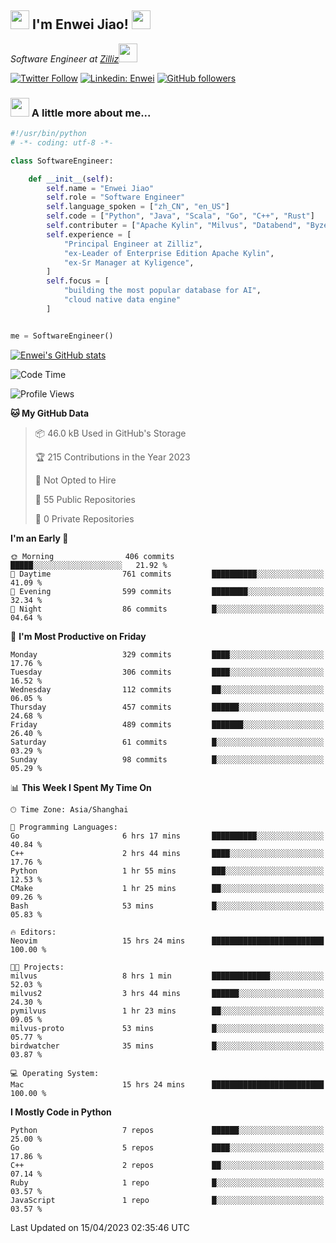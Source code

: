 <h2><img src="https://emojis.slackmojis.com/emojis/images/1531849430/4246/blob-sunglasses.gif?1531849430" width="30"/> I'm  Enwei Jiao! <img src="https://media.giphy.com/media/juBt25nT1KGys/giphy.gif" width=30> </h2>
<!-- <img align='right' src="https://media.giphy.com/media/M9gbBd9nbDrOTu1Mqx/giphy.gif" width="230"> -->
<p><em>Software Engineer at <a href="https://zilliz.com/">Zilliz</a><img src="https://media.giphy.com/media/WUlplcMpOCEmTGBtBW/giphy.gif" width="30"></em></p>

[![Twitter Follow](https://img.shields.io/twitter/follow/misteranmol?label=Follow)](https://twitter.com/intent/follow?screen_name=EnweiJiao)
[![Linkedin: Enwei](https://img.shields.io/badge/-enwei-blue?style=&logo=Linkedin&logoColor=white&link=https://www.linkedin.com/in/enwei-jiao-41192a97)](https://www.linkedin.com/in/enwei-jiao-41192a97/)
[![GitHub followers](https://img.shields.io/github/followers/jiaoew1991?label=Follow&style=social)](https://github.com/jiaoew1991)


### <img src="https://media.giphy.com/media/VgCDAzcKvsR6OM0uWg/giphy.gif" width="30"> A little more about me...  

```python
#!/usr/bin/python
# -*- coding: utf-8 -*-

class SoftwareEngineer:

    def __init__(self):
        self.name = "Enwei Jiao"
        self.role = "Software Engineer"
        self.language_spoken = ["zh_CN", "en_US"]
        self.code = ["Python", "Java", "Scala", "Go", "C++", "Rust"]
        self.contributer = ["Apache Kylin", "Milvus", "Databend", "Byzer-Lang"]
        self.experience = [
            "Principal Engineer at Zilliz",
            "ex-Leader of Enterprise Edition Apache Kylin",
            "ex-Sr Manager at Kyligence",
        ]
        self.focus = [
            "building the most popular database for AI",
            "cloud native data engine"
        ]


me = SoftwareEngineer()
```

[![Enwei's GitHub stats](https://github-readme-stats.vercel.app/api?username=jiaoew1991&count_private=true&show_icons=true)](https://github.com/jiaoew1991/jiaoew1991)

<!-- [![Top Langs](https://github-readme-stats.vercel.app/api/top-langs/?username=jiaoew1991&layout=compact)](https://github.com/jiaoew1991/jiaoew1991) -->

<!--START_SECTION:waka-->
![Code Time](http://img.shields.io/badge/Code%20Time-633%20hrs%201%20min-blue)

![Profile Views](http://img.shields.io/badge/Profile%20Views-0-blue)

**🐱 My GitHub Data** 

> 📦 46.0 kB Used in GitHub's Storage 
 > 
> 🏆 215 Contributions in the Year 2023
 > 
> 🚫 Not Opted to Hire
 > 
> 📜 55 Public Repositories 
 > 
> 🔑 0 Private Repositories 
 > 
**I'm an Early 🐤** 

```text
🌞 Morning                406 commits         █████░░░░░░░░░░░░░░░░░░░░   21.92 % 
🌆 Daytime                761 commits         ██████████░░░░░░░░░░░░░░░   41.09 % 
🌃 Evening                599 commits         ████████░░░░░░░░░░░░░░░░░   32.34 % 
🌙 Night                  86 commits          █░░░░░░░░░░░░░░░░░░░░░░░░   04.64 % 
```
📅 **I'm Most Productive on Friday** 

```text
Monday                   329 commits         ████░░░░░░░░░░░░░░░░░░░░░   17.76 % 
Tuesday                  306 commits         ████░░░░░░░░░░░░░░░░░░░░░   16.52 % 
Wednesday                112 commits         ██░░░░░░░░░░░░░░░░░░░░░░░   06.05 % 
Thursday                 457 commits         ██████░░░░░░░░░░░░░░░░░░░   24.68 % 
Friday                   489 commits         ███████░░░░░░░░░░░░░░░░░░   26.40 % 
Saturday                 61 commits          █░░░░░░░░░░░░░░░░░░░░░░░░   03.29 % 
Sunday                   98 commits          █░░░░░░░░░░░░░░░░░░░░░░░░   05.29 % 
```


📊 **This Week I Spent My Time On** 

```text
🕑︎ Time Zone: Asia/Shanghai

💬 Programming Languages: 
Go                       6 hrs 17 mins       ██████████░░░░░░░░░░░░░░░   40.84 % 
C++                      2 hrs 44 mins       ████░░░░░░░░░░░░░░░░░░░░░   17.76 % 
Python                   1 hr 55 mins        ███░░░░░░░░░░░░░░░░░░░░░░   12.53 % 
CMake                    1 hr 25 mins        ██░░░░░░░░░░░░░░░░░░░░░░░   09.26 % 
Bash                     53 mins             █░░░░░░░░░░░░░░░░░░░░░░░░   05.83 % 

🔥 Editors: 
Neovim                   15 hrs 24 mins      █████████████████████████   100.00 % 

🐱‍💻 Projects: 
milvus                   8 hrs 1 min         █████████████░░░░░░░░░░░░   52.03 % 
milvus2                  3 hrs 44 mins       ██████░░░░░░░░░░░░░░░░░░░   24.30 % 
pymilvus                 1 hr 23 mins        ██░░░░░░░░░░░░░░░░░░░░░░░   09.05 % 
milvus-proto             53 mins             █░░░░░░░░░░░░░░░░░░░░░░░░   05.77 % 
birdwatcher              35 mins             █░░░░░░░░░░░░░░░░░░░░░░░░   03.87 % 

💻 Operating System: 
Mac                      15 hrs 24 mins      █████████████████████████   100.00 % 
```

**I Mostly Code in Python** 

```text
Python                   7 repos             ██████░░░░░░░░░░░░░░░░░░░   25.00 % 
Go                       5 repos             ████░░░░░░░░░░░░░░░░░░░░░   17.86 % 
C++                      2 repos             ██░░░░░░░░░░░░░░░░░░░░░░░   07.14 % 
Ruby                     1 repo              █░░░░░░░░░░░░░░░░░░░░░░░░   03.57 % 
JavaScript               1 repo              █░░░░░░░░░░░░░░░░░░░░░░░░   03.57 % 
```




 Last Updated on 15/04/2023 02:35:46 UTC
<!--END_SECTION:waka-->
